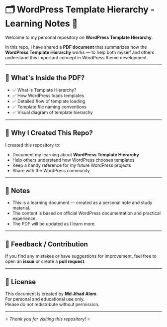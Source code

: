 # 🗂️ WordPress Template Hierarchy - Learning Notes 📄

Welcome to my personal repository on **WordPress Template Hierarchy**.

In this repo, I have shared a **PDF document** that summarizes how the **WordPress Template Hierarchy** works — to help both myself and others understand this important concept in WordPress theme development.

---

## 📌 What's Inside the PDF?

- ✅ What is Template Hierarchy?
- ✅ How WordPress loads templates
- ✅ Detailed flow of template loading
- ✅ Template file naming conventions
- ✅ Visual diagram of template hierarchy

---

## 🙋 Why I Created This Repo?

I created this repository to:

- Document my learning about **WordPress Template Hierarchy**
- Help others understand how WordPress chooses templates
- Keep a handy reference for my future WordPress projects
- Share with the WordPress community

---

## 📝 Notes

- This is a learning document — created as a personal note and study material.
- The content is based on official WordPress documentation and practical experience.
- The PDF will be updated as I learn more.

---

## 📢 Feedback / Contribution

If you find any mistakes or have suggestions for improvement, feel free to open an **issue** or create a **pull request**.

---

## 📜 License

This document is created by **Md Jihad Alom**.  
For personal and educational use only.  
Please do not redistribute without permission.

---

⭐ _Thank you for visiting this repository!_ ⭐

